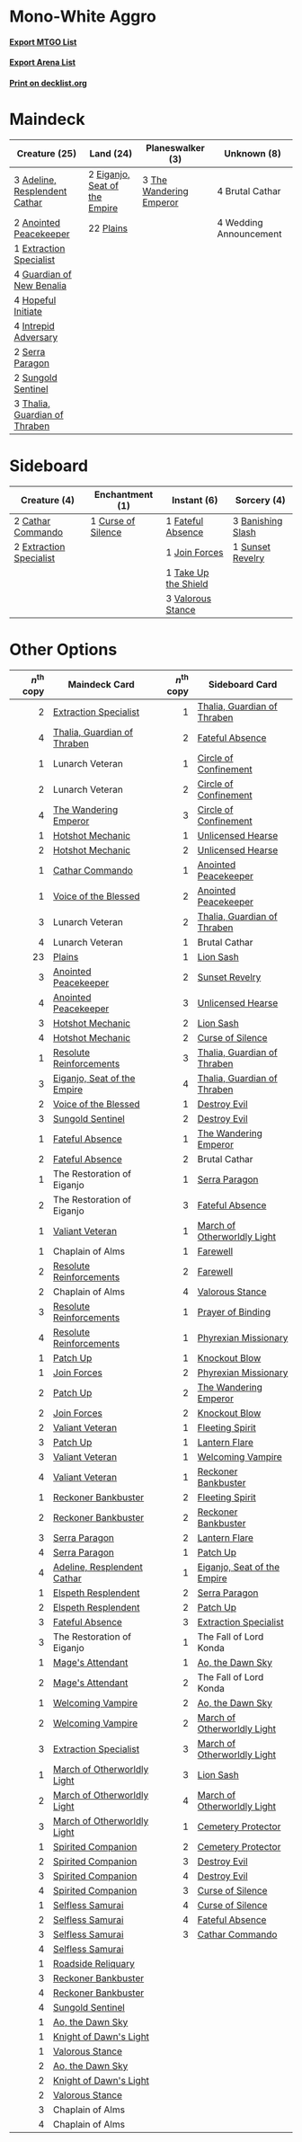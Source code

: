 # Mono-White Aggro

#### [Export MTGO List](../collection/Mono-White%20Aggro/Mono-White%20Aggro.txt)
#### [Export Arena List](../collection/Mono-White%20Aggro/Mono-White%20Aggro_arena.txt)
#### [Print on decklist.org](http://decklist.org/?deckmain=3%09Adeline,%20Resplendent%20Cathar%0A2%09Anointed%20Peacekeeper%0A4%09Brutal%20Cathar%0A2%09Eiganjo,%20Seat%20of%20the%20Empire%0A1%09Extraction%20Specialist%0A4%09Guardian%20of%20New%20Benalia%0A4%09Hopeful%20Initiate%0A4%09Intrepid%20Adversary%0A22%09Plains%0A2%09Serra%20Paragon%0A2%09Sungold%20Sentinel%0A3%09Thalia,%20Guardian%20of%20Thraben%0A3%09The%20Wandering%20Emperor%0A4%09Wedding%20Announcement&deckside=3%09Banishing%20Slash%0A2%09Cathar%20Commando%0A1%09Curse%20of%20Silence%0A2%09Extraction%20Specialist%0A1%09Fateful%20Absence%0A1%09Join%20Forces%0A1%09Sunset%20Revelry%0A1%09Take%20Up%20the%20Shield%0A3%09Valorous%20Stance)
# Maindeck

|                                             Creature (25)                                              |                                               Land (24)                                                |                                         Planeswalker (3)                                         |     Unknown (8)      |
|--------------------------------------------------------------------------------------------------------|--------------------------------------------------------------------------------------------------------|--------------------------------------------------------------------------------------------------|----------------------|
|3 [Adeline, Resplendent Cathar](http://gatherer.wizards.com/Pages/Card/Details.aspx?multiverseid=534751)|2 [Eiganjo, Seat of the Empire](http://gatherer.wizards.com/Pages/Card/Details.aspx?multiverseid=548581)|3 [The Wandering Emperor](http://gatherer.wizards.com/Pages/Card/Details.aspx?multiverseid=548337)|4 Brutal Cathar       |
|2 [Anointed Peacekeeper](http://gatherer.wizards.com/Pages/Card/Details.aspx?multiverseid=574482)       |22 [Plains](http://gatherer.wizards.com/Pages/Card/Details.aspx?multiverseid=439856)                    |                                                                                                  |4 Wedding Announcement|
|1 [Extraction Specialist](http://gatherer.wizards.com/Pages/Card/Details.aspx?multiverseid=555213)      |                                                                                                        |                                                                                                  |                      |
|4 [Guardian of New Benalia](http://gatherer.wizards.com/Pages/Card/Details.aspx?multiverseid=574499)    |                                                                                                        |                                                                                                  |                      |
|4 [Hopeful Initiate](http://gatherer.wizards.com/Pages/Card/Details.aspx?multiverseid=540850)           |                                                                                                        |                                                                                                  |                      |
|4 [Intrepid Adversary](http://gatherer.wizards.com/Pages/Card/Details.aspx?multiverseid=534781)         |                                                                                                        |                                                                                                  |                      |
|2 [Serra Paragon](http://gatherer.wizards.com/Pages/Card/Details.aspx?multiverseid=574512)              |                                                                                                        |                                                                                                  |                      |
|2 [Sungold Sentinel](http://gatherer.wizards.com/Pages/Card/Details.aspx?multiverseid=534795)           |                                                                                                        |                                                                                                  |                      |
|3 [Thalia, Guardian of Thraben](http://gatherer.wizards.com/Pages/Card/Details.aspx?multiverseid=442025)|                                                                                                        |                                                                                                  |                      |


# Sideboard

|                                           Creature (4)                                           |                                       Enchantment (1)                                       |                                          Instant (6)                                          |                                        Sorcery (4)                                         |
|--------------------------------------------------------------------------------------------------|---------------------------------------------------------------------------------------------|-----------------------------------------------------------------------------------------------|--------------------------------------------------------------------------------------------|
|2 [Cathar Commando](http://gatherer.wizards.com/Pages/Card/Details.aspx?multiverseid=534764)      |1 [Curse of Silence](http://gatherer.wizards.com/Pages/Card/Details.aspx?multiverseid=534770)|1 [Fateful Absence](http://gatherer.wizards.com/Pages/Card/Details.aspx?multiverseid=534774)   |3 [Banishing Slash](http://gatherer.wizards.com/Pages/Card/Details.aspx?multiverseid=548293)|
|2 [Extraction Specialist](http://gatherer.wizards.com/Pages/Card/Details.aspx?multiverseid=555213)|                                                                                             |1 [Join Forces](http://gatherer.wizards.com/Pages/Card/Details.aspx?multiverseid=574501)       |1 [Sunset Revelry](http://gatherer.wizards.com/Pages/Card/Details.aspx?multiverseid=534796) |
|                                                                                                  |                                                                                             |1 [Take Up the Shield](http://gatherer.wizards.com/Pages/Card/Details.aspx?multiverseid=574515)|                                                                                            |
|                                                                                                  |                                                                                             |3 [Valorous Stance](http://gatherer.wizards.com/Pages/Card/Details.aspx?multiverseid=391950)   |                                                                                            |


# Other Options

|*n*<sup>th</sup> copy|                                            Maindeck Card                                             |*n*<sup>th</sup> copy|                                            Sideboard Card                                            |
|--------------------:|------------------------------------------------------------------------------------------------------|--------------------:|------------------------------------------------------------------------------------------------------|
|                    2|[Extraction Specialist](http://gatherer.wizards.com/Pages/Card/Details.aspx?multiverseid=555213)      |                    1|[Thalia, Guardian of Thraben](http://gatherer.wizards.com/Pages/Card/Details.aspx?multiverseid=442025)|
|                    4|[Thalia, Guardian of Thraben](http://gatherer.wizards.com/Pages/Card/Details.aspx?multiverseid=442025)|                    2|[Fateful Absence](http://gatherer.wizards.com/Pages/Card/Details.aspx?multiverseid=534774)            |
|                    1|Lunarch Veteran                                                                                       |                    1|[Circle of Confinement](http://gatherer.wizards.com/Pages/Card/Details.aspx?multiverseid=540834)      |
|                    2|Lunarch Veteran                                                                                       |                    2|[Circle of Confinement](http://gatherer.wizards.com/Pages/Card/Details.aspx?multiverseid=540834)      |
|                    4|[The Wandering Emperor](http://gatherer.wizards.com/Pages/Card/Details.aspx?multiverseid=548337)      |                    3|[Circle of Confinement](http://gatherer.wizards.com/Pages/Card/Details.aspx?multiverseid=540834)      |
|                    1|[Hotshot Mechanic](http://gatherer.wizards.com/Pages/Card/Details.aspx?multiverseid=548309)           |                    1|[Unlicensed Hearse](http://gatherer.wizards.com/Pages/Card/Details.aspx?multiverseid=555447)          |
|                    2|[Hotshot Mechanic](http://gatherer.wizards.com/Pages/Card/Details.aspx?multiverseid=548309)           |                    2|[Unlicensed Hearse](http://gatherer.wizards.com/Pages/Card/Details.aspx?multiverseid=555447)          |
|                    1|[Cathar Commando](http://gatherer.wizards.com/Pages/Card/Details.aspx?multiverseid=534764)            |                    1|[Anointed Peacekeeper](http://gatherer.wizards.com/Pages/Card/Details.aspx?multiverseid=574482)       |
|                    1|[Voice of the Blessed](http://gatherer.wizards.com/Pages/Card/Details.aspx?multiverseid=540879)       |                    2|[Anointed Peacekeeper](http://gatherer.wizards.com/Pages/Card/Details.aspx?multiverseid=574482)       |
|                    3|Lunarch Veteran                                                                                       |                    2|[Thalia, Guardian of Thraben](http://gatherer.wizards.com/Pages/Card/Details.aspx?multiverseid=442025)|
|                    4|Lunarch Veteran                                                                                       |                    1|Brutal Cathar                                                                                         |
|                   23|[Plains](http://gatherer.wizards.com/Pages/Card/Details.aspx?multiverseid=439856)                     |                    1|[Lion Sash](http://gatherer.wizards.com/Pages/Card/Details.aspx?multiverseid=548319)                  |
|                    3|[Anointed Peacekeeper](http://gatherer.wizards.com/Pages/Card/Details.aspx?multiverseid=574482)       |                    2|[Sunset Revelry](http://gatherer.wizards.com/Pages/Card/Details.aspx?multiverseid=534796)             |
|                    4|[Anointed Peacekeeper](http://gatherer.wizards.com/Pages/Card/Details.aspx?multiverseid=574482)       |                    3|[Unlicensed Hearse](http://gatherer.wizards.com/Pages/Card/Details.aspx?multiverseid=555447)          |
|                    3|[Hotshot Mechanic](http://gatherer.wizards.com/Pages/Card/Details.aspx?multiverseid=548309)           |                    2|[Lion Sash](http://gatherer.wizards.com/Pages/Card/Details.aspx?multiverseid=548319)                  |
|                    4|[Hotshot Mechanic](http://gatherer.wizards.com/Pages/Card/Details.aspx?multiverseid=548309)           |                    2|[Curse of Silence](http://gatherer.wizards.com/Pages/Card/Details.aspx?multiverseid=534770)           |
|                    1|[Resolute Reinforcements](http://gatherer.wizards.com/Pages/Card/Details.aspx?multiverseid=574509)    |                    3|[Thalia, Guardian of Thraben](http://gatherer.wizards.com/Pages/Card/Details.aspx?multiverseid=442025)|
|                    3|[Eiganjo, Seat of the Empire](http://gatherer.wizards.com/Pages/Card/Details.aspx?multiverseid=548581)|                    4|[Thalia, Guardian of Thraben](http://gatherer.wizards.com/Pages/Card/Details.aspx?multiverseid=442025)|
|                    2|[Voice of the Blessed](http://gatherer.wizards.com/Pages/Card/Details.aspx?multiverseid=540879)       |                    1|[Destroy Evil](http://gatherer.wizards.com/Pages/Card/Details.aspx?multiverseid=574497)               |
|                    3|[Sungold Sentinel](http://gatherer.wizards.com/Pages/Card/Details.aspx?multiverseid=534795)           |                    2|[Destroy Evil](http://gatherer.wizards.com/Pages/Card/Details.aspx?multiverseid=574497)               |
|                    1|[Fateful Absence](http://gatherer.wizards.com/Pages/Card/Details.aspx?multiverseid=534774)            |                    1|[The Wandering Emperor](http://gatherer.wizards.com/Pages/Card/Details.aspx?multiverseid=548337)      |
|                    2|[Fateful Absence](http://gatherer.wizards.com/Pages/Card/Details.aspx?multiverseid=534774)            |                    2|Brutal Cathar                                                                                         |
|                    1|The Restoration of Eiganjo                                                                            |                    1|[Serra Paragon](http://gatherer.wizards.com/Pages/Card/Details.aspx?multiverseid=574512)              |
|                    2|The Restoration of Eiganjo                                                                            |                    3|[Fateful Absence](http://gatherer.wizards.com/Pages/Card/Details.aspx?multiverseid=534774)            |
|                    1|[Valiant Veteran](http://gatherer.wizards.com/Pages/Card/Details.aspx?multiverseid=574518)            |                    1|[March of Otherworldly Light](http://gatherer.wizards.com/Pages/Card/Details.aspx?multiverseid=548321)|
|                    1|Chaplain of Alms                                                                                      |                    1|[Farewell](http://gatherer.wizards.com/Pages/Card/Details.aspx?multiverseid=548306)                   |
|                    2|[Resolute Reinforcements](http://gatherer.wizards.com/Pages/Card/Details.aspx?multiverseid=574509)    |                    2|[Farewell](http://gatherer.wizards.com/Pages/Card/Details.aspx?multiverseid=548306)                   |
|                    2|Chaplain of Alms                                                                                      |                    4|[Valorous Stance](http://gatherer.wizards.com/Pages/Card/Details.aspx?multiverseid=391950)            |
|                    3|[Resolute Reinforcements](http://gatherer.wizards.com/Pages/Card/Details.aspx?multiverseid=574509)    |                    1|[Prayer of Binding](http://gatherer.wizards.com/Pages/Card/Details.aspx?multiverseid=574508)          |
|                    4|[Resolute Reinforcements](http://gatherer.wizards.com/Pages/Card/Details.aspx?multiverseid=574509)    |                    1|[Phyrexian Missionary](http://gatherer.wizards.com/Pages/Card/Details.aspx?multiverseid=574507)       |
|                    1|[Patch Up](http://gatherer.wizards.com/Pages/Card/Details.aspx?multiverseid=555224)                   |                    1|[Knockout Blow](http://gatherer.wizards.com/Pages/Card/Details.aspx?multiverseid=555221)              |
|                    1|[Join Forces](http://gatherer.wizards.com/Pages/Card/Details.aspx?multiverseid=574501)                |                    2|[Phyrexian Missionary](http://gatherer.wizards.com/Pages/Card/Details.aspx?multiverseid=574507)       |
|                    2|[Patch Up](http://gatherer.wizards.com/Pages/Card/Details.aspx?multiverseid=555224)                   |                    2|[The Wandering Emperor](http://gatherer.wizards.com/Pages/Card/Details.aspx?multiverseid=548337)      |
|                    2|[Join Forces](http://gatherer.wizards.com/Pages/Card/Details.aspx?multiverseid=574501)                |                    2|[Knockout Blow](http://gatherer.wizards.com/Pages/Card/Details.aspx?multiverseid=555221)              |
|                    2|[Valiant Veteran](http://gatherer.wizards.com/Pages/Card/Details.aspx?multiverseid=574518)            |                    1|[Fleeting Spirit](http://gatherer.wizards.com/Pages/Card/Details.aspx?multiverseid=540844)            |
|                    3|[Patch Up](http://gatherer.wizards.com/Pages/Card/Details.aspx?multiverseid=555224)                   |                    1|[Lantern Flare](http://gatherer.wizards.com/Pages/Card/Details.aspx?multiverseid=540855)              |
|                    3|[Valiant Veteran](http://gatherer.wizards.com/Pages/Card/Details.aspx?multiverseid=574518)            |                    1|[Welcoming Vampire](http://gatherer.wizards.com/Pages/Card/Details.aspx?multiverseid=540882)          |
|                    4|[Valiant Veteran](http://gatherer.wizards.com/Pages/Card/Details.aspx?multiverseid=574518)            |                    1|[Reckoner Bankbuster](http://gatherer.wizards.com/Pages/Card/Details.aspx?multiverseid=548568)        |
|                    1|[Reckoner Bankbuster](http://gatherer.wizards.com/Pages/Card/Details.aspx?multiverseid=548568)        |                    2|[Fleeting Spirit](http://gatherer.wizards.com/Pages/Card/Details.aspx?multiverseid=540844)            |
|                    2|[Reckoner Bankbuster](http://gatherer.wizards.com/Pages/Card/Details.aspx?multiverseid=548568)        |                    2|[Reckoner Bankbuster](http://gatherer.wizards.com/Pages/Card/Details.aspx?multiverseid=548568)        |
|                    3|[Serra Paragon](http://gatherer.wizards.com/Pages/Card/Details.aspx?multiverseid=574512)              |                    2|[Lantern Flare](http://gatherer.wizards.com/Pages/Card/Details.aspx?multiverseid=540855)              |
|                    4|[Serra Paragon](http://gatherer.wizards.com/Pages/Card/Details.aspx?multiverseid=574512)              |                    1|[Patch Up](http://gatherer.wizards.com/Pages/Card/Details.aspx?multiverseid=555224)                   |
|                    4|[Adeline, Resplendent Cathar](http://gatherer.wizards.com/Pages/Card/Details.aspx?multiverseid=534751)|                    1|[Eiganjo, Seat of the Empire](http://gatherer.wizards.com/Pages/Card/Details.aspx?multiverseid=548581)|
|                    1|[Elspeth Resplendent](http://gatherer.wizards.com/Pages/Card/Details.aspx?multiverseid=555212)        |                    2|[Serra Paragon](http://gatherer.wizards.com/Pages/Card/Details.aspx?multiverseid=574512)              |
|                    2|[Elspeth Resplendent](http://gatherer.wizards.com/Pages/Card/Details.aspx?multiverseid=555212)        |                    2|[Patch Up](http://gatherer.wizards.com/Pages/Card/Details.aspx?multiverseid=555224)                   |
|                    3|[Fateful Absence](http://gatherer.wizards.com/Pages/Card/Details.aspx?multiverseid=534774)            |                    3|[Extraction Specialist](http://gatherer.wizards.com/Pages/Card/Details.aspx?multiverseid=555213)      |
|                    3|The Restoration of Eiganjo                                                                            |                    1|The Fall of Lord Konda                                                                                |
|                    1|[Mage's Attendant](http://gatherer.wizards.com/Pages/Card/Details.aspx?multiverseid=555222)           |                    1|[Ao, the Dawn Sky](http://gatherer.wizards.com/Pages/Card/Details.aspx?multiverseid=548292)           |
|                    2|[Mage's Attendant](http://gatherer.wizards.com/Pages/Card/Details.aspx?multiverseid=555222)           |                    2|The Fall of Lord Konda                                                                                |
|                    1|[Welcoming Vampire](http://gatherer.wizards.com/Pages/Card/Details.aspx?multiverseid=540882)          |                    2|[Ao, the Dawn Sky](http://gatherer.wizards.com/Pages/Card/Details.aspx?multiverseid=548292)           |
|                    2|[Welcoming Vampire](http://gatherer.wizards.com/Pages/Card/Details.aspx?multiverseid=540882)          |                    2|[March of Otherworldly Light](http://gatherer.wizards.com/Pages/Card/Details.aspx?multiverseid=548321)|
|                    3|[Extraction Specialist](http://gatherer.wizards.com/Pages/Card/Details.aspx?multiverseid=555213)      |                    3|[March of Otherworldly Light](http://gatherer.wizards.com/Pages/Card/Details.aspx?multiverseid=548321)|
|                    1|[March of Otherworldly Light](http://gatherer.wizards.com/Pages/Card/Details.aspx?multiverseid=548321)|                    3|[Lion Sash](http://gatherer.wizards.com/Pages/Card/Details.aspx?multiverseid=548319)                  |
|                    2|[March of Otherworldly Light](http://gatherer.wizards.com/Pages/Card/Details.aspx?multiverseid=548321)|                    4|[March of Otherworldly Light](http://gatherer.wizards.com/Pages/Card/Details.aspx?multiverseid=548321)|
|                    3|[March of Otherworldly Light](http://gatherer.wizards.com/Pages/Card/Details.aspx?multiverseid=548321)|                    1|[Cemetery Protector](http://gatherer.wizards.com/Pages/Card/Details.aspx?multiverseid=540833)         |
|                    1|[Spirited Companion](http://gatherer.wizards.com/Pages/Card/Details.aspx?multiverseid=548333)         |                    2|[Cemetery Protector](http://gatherer.wizards.com/Pages/Card/Details.aspx?multiverseid=540833)         |
|                    2|[Spirited Companion](http://gatherer.wizards.com/Pages/Card/Details.aspx?multiverseid=548333)         |                    3|[Destroy Evil](http://gatherer.wizards.com/Pages/Card/Details.aspx?multiverseid=574497)               |
|                    3|[Spirited Companion](http://gatherer.wizards.com/Pages/Card/Details.aspx?multiverseid=548333)         |                    4|[Destroy Evil](http://gatherer.wizards.com/Pages/Card/Details.aspx?multiverseid=574497)               |
|                    4|[Spirited Companion](http://gatherer.wizards.com/Pages/Card/Details.aspx?multiverseid=548333)         |                    3|[Curse of Silence](http://gatherer.wizards.com/Pages/Card/Details.aspx?multiverseid=534770)           |
|                    1|[Selfless Samurai](http://gatherer.wizards.com/Pages/Card/Details.aspx?multiverseid=548330)           |                    4|[Curse of Silence](http://gatherer.wizards.com/Pages/Card/Details.aspx?multiverseid=534770)           |
|                    2|[Selfless Samurai](http://gatherer.wizards.com/Pages/Card/Details.aspx?multiverseid=548330)           |                    4|[Fateful Absence](http://gatherer.wizards.com/Pages/Card/Details.aspx?multiverseid=534774)            |
|                    3|[Selfless Samurai](http://gatherer.wizards.com/Pages/Card/Details.aspx?multiverseid=548330)           |                    3|[Cathar Commando](http://gatherer.wizards.com/Pages/Card/Details.aspx?multiverseid=534764)            |
|                    4|[Selfless Samurai](http://gatherer.wizards.com/Pages/Card/Details.aspx?multiverseid=548330)           |                     |                                                                                                      |
|                    1|[Roadside Reliquary](http://gatherer.wizards.com/Pages/Card/Details.aspx?multiverseid=548585)         |                     |                                                                                                      |
|                    3|[Reckoner Bankbuster](http://gatherer.wizards.com/Pages/Card/Details.aspx?multiverseid=548568)        |                     |                                                                                                      |
|                    4|[Reckoner Bankbuster](http://gatherer.wizards.com/Pages/Card/Details.aspx?multiverseid=548568)        |                     |                                                                                                      |
|                    4|[Sungold Sentinel](http://gatherer.wizards.com/Pages/Card/Details.aspx?multiverseid=534795)           |                     |                                                                                                      |
|                    1|[Ao, the Dawn Sky](http://gatherer.wizards.com/Pages/Card/Details.aspx?multiverseid=548292)           |                     |                                                                                                      |
|                    1|[Knight of Dawn's Light](http://gatherer.wizards.com/Pages/Card/Details.aspx?multiverseid=574503)     |                     |                                                                                                      |
|                    1|[Valorous Stance](http://gatherer.wizards.com/Pages/Card/Details.aspx?multiverseid=391950)            |                     |                                                                                                      |
|                    2|[Ao, the Dawn Sky](http://gatherer.wizards.com/Pages/Card/Details.aspx?multiverseid=548292)           |                     |                                                                                                      |
|                    2|[Knight of Dawn's Light](http://gatherer.wizards.com/Pages/Card/Details.aspx?multiverseid=574503)     |                     |                                                                                                      |
|                    2|[Valorous Stance](http://gatherer.wizards.com/Pages/Card/Details.aspx?multiverseid=391950)            |                     |                                                                                                      |
|                    3|Chaplain of Alms                                                                                      |                     |                                                                                                      |
|                    4|Chaplain of Alms                                                                                      |                     |                                                                                                      |

